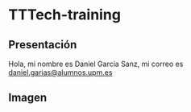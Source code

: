# TTTech-training
## Presentación
Hola, mi nombre es Daniel García Sanz, mi correo es daniel.garias@alumnos.upm.es
## Imagen
[logo]: https://github.com/adam-p/markdown-here/raw/master/src/common/images/icon48.png "Logo Title Text 2"
